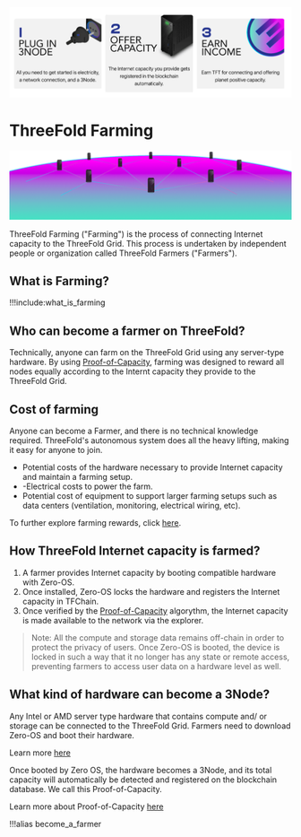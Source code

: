 ![](img/farming_.png)

# ThreeFold Farming

![](img/grid_new.png)

ThreeFold Farming ("Farming") is the process of connecting Internet capacity to the ThreeFold Grid. This process is undertaken by independent people or organization called ThreeFold Farmers ("Farmers").

## What is Farming?

!!!include:what_is_farming

## Who can become a farmer on ThreeFold?

Technically, anyone can farm on the ThreeFold Grid using any server-type hardware. By using [Proof-of-Capacity](proof_of_capacity), farming was designed to reward all nodes equally according to the Internt capacity they provide to the ThreeFold Grid. 

## Cost of farming 

Anyone can become a Farmer, and there is no technical knowledge required. ThreeFold's autonomous system does all the heavy lifting, making it easy for anyone to join.

- Potential costs of the hardware necessary to provide Internet capacity and maintain a farming setup.
- -Electrical costs to power the farm.
- Potential cost of equipment to support larger farming setups such as data centers (ventilation, monitoring, electrical wiring, etc). 

To further explore farming rewards, click [here](@farming_reward). 

## How ThreeFold Internet capacity is farmed?

1. A farmer provides Internet capacity by booting compatible hardware with Zero-OS. 
2. Once installed, Zero-OS locks the hardware and registers the Internet capacity in TFChain. 
3. Once verified by the [Proof-of-Capacity](proof_of_capacity) algorythm, the Internet capacity is made available to the network via the explorer. 

> Note: All the compute and storage data remains off-chain in order to protect the privacy of users. Once Zero-OS is booted, the device is locked in such a way that it no longer has any state or remote access, preventing farmers to access user data on a hardware level as well. 

## What kind of hardware can become a 3Node?

Any Intel or AMD server type hardware that contains compute and/ or storage can be connected to the ThreeFold Grid. Farmers need to download Zero-OS and boot their hardware. 

Learn more [here](@farming_hardware_overview)

Once booted by Zero OS, the hardware becomes a 3Node, and its total capacity will automatically be detected and registered on the blockchain database. We call this Proof-of-Capacity.

Learn more about Proof-of-Capacity [here](@proof_of_capacity)

<!-- ## Why becoming a Farmer?

### Internet and Its Global Demand 

The Internet represents the largest economy in the world and is growing at a rapid pace.

![](img/token_time_to_get_involved_now_.jpg)

The ThreeFold Grid offers the most scaleable, secure and sustainable infrastructure to supply the increasing Internet demand. 

Learn more about the ThreeFold Grid [here](grid_home).

### Sovereign and Recurrent Wealth 

By participating in the expansion of the ThreeFold Grid, Farmers earn TFT on a monthly basis. ThreeFold Token has value - it represents a unit of reservation of Internet Capacity on the ThreeFold Grid. With the infinite expansion of the ThreeFold Grid and the scarcity of mechanism of the TFT, there will be a constant increase in demand while a decrease in supply, thus providing value of its holders/Farmers. 

Learn more about Farming Rewards [here](@farming_reward). -->

!!!alias become_a_farmer